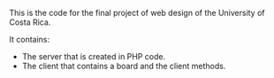 This is the code for the final project of web design of the University of Costa Rica.


It contains:
- The server that is created in PHP code.
- The client that contains a board and the client methods. 
